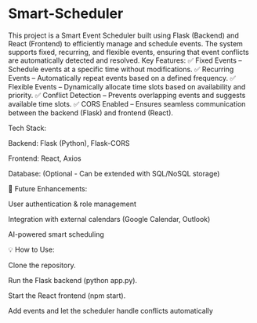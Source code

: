 # Smart-Scheduler
This project is a Smart Event Scheduler built using Flask (Backend) and React (Frontend) to efficiently manage and schedule events. The system supports fixed, recurring, and flexible events, ensuring that event conflicts are automatically detected and resolved.
Key Features:
✅ Fixed Events – Schedule events at a specific time without modifications.
✅ Recurring Events – Automatically repeat events based on a defined frequency.
✅ Flexible Events – Dynamically allocate time slots based on availability and priority.
✅ Conflict Detection – Prevents overlapping events and suggests available time slots.
✅ CORS Enabled – Ensures seamless communication between the backend (Flask) and frontend (React).

Tech Stack:

Backend: Flask (Python), Flask-CORS

Frontend: React, Axios

Database: (Optional - Can be extended with SQL/NoSQL storage)

🚀 Future Enhancements:

User authentication & role management

Integration with external calendars (Google Calendar, Outlook)

AI-powered smart scheduling

💡 How to Use:

Clone the repository.

Run the Flask backend (python app.py).

Start the React frontend (npm start).

Add events and let the scheduler handle conflicts automatically

